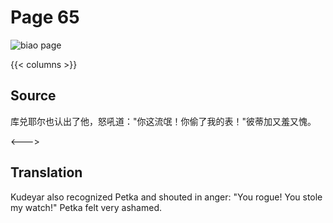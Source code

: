 # Page 65

 ![biao page](./../../../images/biao/seifert0726_biao_0059_065.jpg)

{{< columns >}}

## Source

库兑耶尔也认出了他，怒吼道："你这流氓！你偷了我的表！"彼蒂加又羞又愧。

<--->

## Translation

Kudeyar also recognized Petka and shouted in anger: "You rogue! You stole my watch!" Petka felt very ashamed.